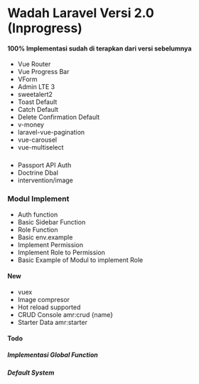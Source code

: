 # Wadah Laravel Versi 2.0 (Inprogress)

#### 100% Implementasi sudah di terapkan dari versi sebelumnya

-   Vue Router
-   Vue Progress Bar
-   VForm
-   Admin LTE 3
-   sweetalert2
-   Toast Default
-   Catch Default
-   Delete Confirmation Default
-   v-money
-   laravel-vue-pagination
-   vue-carousel
-   vue-multiselect

###

-   Passport API Auth
-   Doctrine Dbal
-   intervention/image

### Modul Implement

-   Auth function
-   Basic Sidebar Function
-   Role Function
-   Basic env.example
-   Implement Permission
-   Implement Role to Permission 
-   Basic Example of Modul to implement Role


#### New

-   vuex
-   Image compresor
-   Hot reload supported
-   CRUD Console amr:crud {name}
-   Starter Data amr:starter 

#### Todo

##### Implementasi Global Function

##### Default System



